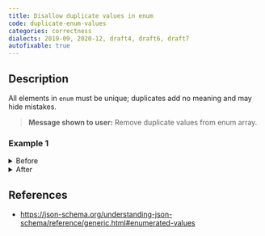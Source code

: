 ```yaml
---
title: Disallow duplicate values in enum
code: duplicate-enum-values
categories: correctness
dialects: 2019-09, 2020-12, draft4, draft6, draft7
autofixable: true
---
```


## Description
All elements in `enum` must be unique; duplicates add no meaning and may hide mistakes.

> **Message shown to user:**
> Remove duplicate values from enum array.

### Example 1
<details><summary>Before</summary>
```json
{
  "enum": [
    "a",
    "b",
    "a"
  ]
}
```
</details>

<details><summary>After</summary>
```json
{
  "enum": [
    "a",
    "b"
  ]
}
```
</details>

## References
* <https://json-schema.org/understanding-json-schema/reference/generic.html#enumerated-values>
